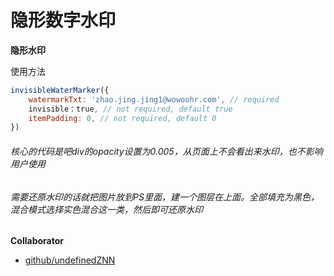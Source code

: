 # 隐形数字水印

**隐形水印**

使用方法
```javascript
invisibleWaterMarker({
	watermarkTxt: 'zhao.jing.jing1@wowoohr.com', // required
	invisible：true, // not required, default true
	itemPadding: 0, // not required, default 0
})
```

###### 核心的代码是吧div的opacity设置为0.005，从页面上不会看出来水印，也不影响用户使用
###### 需要还原水印的话就把图片放到PS里面，建一个图层在上面。全部填充为黑色，混合模式选择实色混合这一类，然后即可还原水印

**Collaborator**
+ [github/undefinedZNN](https://github.com/undefinedZNN)
